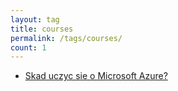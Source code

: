 ```yaml
---
layout: tag
title: courses
permalink: /tags/courses/
count: 1
---
```


- [Skad uczyc sie o Microsoft Azure?](https://blog.justcloud.pl/skad-uczyc-sie-o-microsoft-azure)
